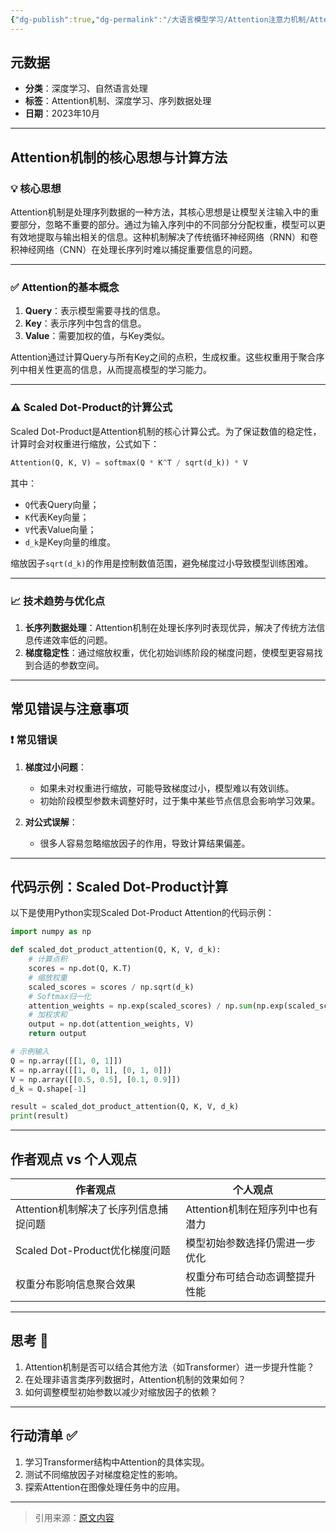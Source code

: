 ```yaml
---
{"dg-publish":true,"dg-permalink":"/大语言模型学习/Attention注意力机制/Attention机制详解与应用","dg-home":false,"dg-description":"在此输入笔记的描述","dg-hide":false,"dg-hide-title":false,"dg-show-backlinks":true,"dg-show-local-graph":true,"dg-show-inline-title":true,"dg-pinned":false,"dg-passphrase":"在此输入访问密码","dg-enable-mathjax":false,"dg-enable-mermaid":false,"dg-enable-uml":false,"dg-note-icon":0,"dg-enable-dataview":false,"tags":["NLP"],"permalink":"/大语言模型学习/Attention注意力机制/Attention机制详解与应用/","dgShowBacklinks":true,"dgShowLocalGraph":true,"dgShowInlineTitle":true,"dgPassFrontmatter":true,"noteIcon":0,"created":"2025-04-03T22:41:04.680+08:00","updated":"2025-04-03T22:42:29.311+08:00"}
---
```




## 元数据
- **分类**：深度学习、自然语言处理
- **标签**：Attention机制、深度学习、序列数据处理
- **日期**：2023年10月

---



## Attention机制的核心思想与计算方法

### 💡 核心思想
Attention机制是处理序列数据的一种方法，其核心思想是让模型关注输入中的重要部分，忽略不重要的部分。通过为输入序列中的不同部分分配权重，模型可以更有效地提取与输出相关的信息。这种机制解决了传统循环神经网络（RNN）和卷积神经网络（CNN）在处理长序列时难以捕捉重要信息的问题。

---


### ✅ Attention的基本概念
1. **Query**：表示模型需要寻找的信息。
2. **Key**：表示序列中包含的信息。
3. **Value**：需要加权的值，与Key类似。

Attention通过计算Query与所有Key之间的点积，生成权重。这些权重用于聚合序列中相关性更高的信息，从而提高模型的学习能力。

---


### ⚠️ Scaled Dot-Product的计算公式
Scaled Dot-Product是Attention机制的核心计算公式。为了保证数值的稳定性，计算时会对权重进行缩放，公式如下：

```python
Attention(Q, K, V) = softmax(Q * K^T / sqrt(d_k)) * V
```

其中：
- `Q`代表Query向量；
- `K`代表Key向量；
- `V`代表Value向量；
- `d_k`是Key向量的维度。

缩放因子`sqrt(d_k)`的作用是控制数值范围，避免梯度过小导致模型训练困难。

---


### 📈 技术趋势与优化点
1. **长序列数据处理**：Attention机制在处理长序列时表现优异，解决了传统方法信息传递效率低的问题。
2. **梯度稳定性**：通过缩放权重，优化初始训练阶段的梯度问题，使模型更容易找到合适的参数空间。

---



## 常见错误与注意事项

### ❗️ 常见错误
1. **梯度过小问题**：
   - 如果未对权重进行缩放，可能导致梯度过小，模型难以有效训练。
   - 初始阶段模型参数未调整好时，过于集中某些节点信息会影响学习效果。

2. **对公式误解**：
   - 很多人容易忽略缩放因子的作用，导致计算结果偏差。

---



## 代码示例：Scaled Dot-Product计算
以下是使用Python实现Scaled Dot-Product Attention的代码示例：

```python
import numpy as np

def scaled_dot_product_attention(Q, K, V, d_k):
    # 计算点积
    scores = np.dot(Q, K.T)
    # 缩放权重
    scaled_scores = scores / np.sqrt(d_k)
    # Softmax归一化
    attention_weights = np.exp(scaled_scores) / np.sum(np.exp(scaled_scores), axis=-1, keepdims=True)
    # 加权求和
    output = np.dot(attention_weights, V)
    return output

# 示例输入
Q = np.array([[1, 0, 1]])
K = np.array([[1, 0, 1], [0, 1, 0]])
V = np.array([[0.5, 0.5], [0.1, 0.9]])
d_k = Q.shape[-1]

result = scaled_dot_product_attention(Q, K, V, d_k)
print(result)
```

---



## 作者观点 vs 个人观点
| **作者观点**                        | **个人观点**                          |
|------------------------------------|---------------------------------------|
| Attention机制解决了长序列信息捕捉问题 | Attention机制在短序列中也有潜力       |
| Scaled Dot-Product优化梯度问题      | 模型初始参数选择仍需进一步优化         |
| 权重分布影响信息聚合效果            | 权重分布可结合动态调整提升性能         |

---



## 思考 💭
1. Attention机制是否可以结合其他方法（如Transformer）进一步提升性能？
2. 在处理非语言类序列数据时，Attention机制的效果如何？
3. 如何调整模型初始参数以减少对缩放因子的依赖？

---



## 行动清单 ✅
1. 学习Transformer结构中Attention的具体实现。
2. 测试不同缩放因子对梯度稳定性的影响。
3. 探索Attention在图像处理任务中的应用。

---

> 引用来源：[原文内容](未提供具体链接)
